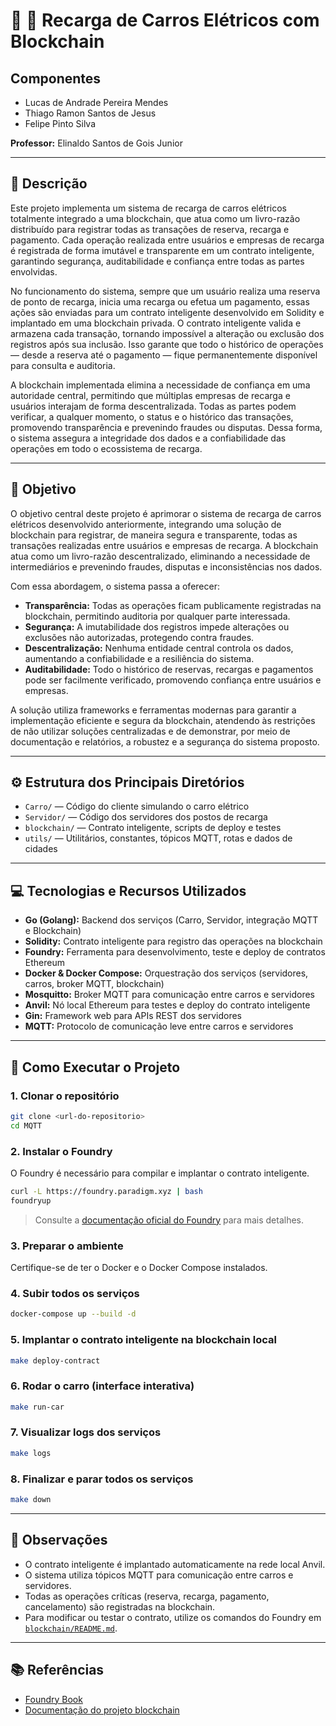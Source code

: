 # 🚗 🔗 Recarga de Carros Elétricos com Blockchain

## Componentes

- Lucas de Andrade Pereira Mendes
- Thiago Ramon Santos de Jesus
- Felipe Pinto Silva

**Professor:** Elinaldo Santos de Gois Junior

---

## 📑 Descrição

Este projeto implementa um sistema de recarga de carros elétricos totalmente integrado a uma blockchain, que atua como um livro-razão distribuído para registrar todas as transações de reserva, recarga e pagamento. Cada operação realizada entre usuários e empresas de recarga é registrada de forma imutável e transparente em um contrato inteligente, garantindo segurança, auditabilidade e confiança entre todas as partes envolvidas.

No funcionamento do sistema, sempre que um usuário realiza uma reserva de ponto de recarga, inicia uma recarga ou efetua um pagamento, essas ações são enviadas para um contrato inteligente desenvolvido em Solidity e implantado em uma blockchain privada. O contrato inteligente valida e armazena cada transação, tornando impossível a alteração ou exclusão dos registros após sua inclusão. Isso garante que todo o histórico de operações — desde a reserva até o pagamento — fique permanentemente disponível para consulta e auditoria.

A blockchain implementada elimina a necessidade de confiança em uma autoridade central, permitindo que múltiplas empresas de recarga e usuários interajam de forma descentralizada. Todas as partes podem verificar, a qualquer momento, o status e o histórico das transações, promovendo transparência e prevenindo fraudes ou disputas. Dessa forma, o sistema assegura a integridade dos dados e a confiabilidade das operações em todo o ecossistema de recarga.

---

## 🎯 Objetivo

O objetivo central deste projeto é aprimorar o sistema de recarga de carros elétricos desenvolvido anteriormente, integrando uma solução de blockchain para registrar, de maneira segura e transparente, todas as transações realizadas entre usuários e empresas de recarga. A blockchain atua como um livro-razão descentralizado, eliminando a necessidade de intermediários e prevenindo fraudes, disputas e inconsistências nos dados.

Com essa abordagem, o sistema passa a oferecer:

- **Transparência:** Todas as operações ficam publicamente registradas na blockchain, permitindo auditoria por qualquer parte interessada.
- **Segurança:** A imutabilidade dos registros impede alterações ou exclusões não autorizadas, protegendo contra fraudes.
- **Descentralização:** Nenhuma entidade central controla os dados, aumentando a confiabilidade e a resiliência do sistema.
- **Auditabilidade:** Todo o histórico de reservas, recargas e pagamentos pode ser facilmente verificado, promovendo confiança entre usuários e empresas.

A solução utiliza frameworks e ferramentas modernas para garantir a implementação eficiente e segura da blockchain, atendendo às restrições de não utilizar soluções centralizadas e de demonstrar, por meio de documentação e relatórios, a robustez e a segurança do sistema proposto.

---

## ⚙️ Estrutura dos Principais Diretórios

- `Carro/` — Código do cliente simulando o carro elétrico
- `Servidor/` — Código dos servidores dos postos de recarga
- `blockchain/` — Contrato inteligente, scripts de deploy e testes
- `utils/` — Utilitários, constantes, tópicos MQTT, rotas e dados de cidades

---

## 💻 Tecnologias e Recursos Utilizados

- **Go (Golang):** Backend dos serviços (Carro, Servidor, integração MQTT e Blockchain)
- **Solidity:** Contrato inteligente para registro das operações na blockchain
- **Foundry:** Ferramenta para desenvolvimento, teste e deploy de contratos Ethereum
- **Docker & Docker Compose:** Orquestração dos serviços (servidores, carros, broker MQTT, blockchain)
- **Mosquitto:** Broker MQTT para comunicação entre carros e servidores
- **Anvil:** Nó local Ethereum para testes e deploy do contrato inteligente
- **Gin:** Framework web para APIs REST dos servidores
- **MQTT:** Protocolo de comunicação leve entre carros e servidores
  
---

## 🚀 Como Executar o Projeto

### 1. Clonar o repositório

```sh
git clone <url-do-repositorio>
cd MQTT
```

### 2. Instalar o Foundry

O Foundry é necessário para compilar e implantar o contrato inteligente.

```sh
curl -L https://foundry.paradigm.xyz | bash
foundryup
```

> Consulte a [documentação oficial do Foundry](https://book.getfoundry.sh/) para mais detalhes.

### 3. Preparar o ambiente

Certifique-se de ter o Docker e o Docker Compose instalados.

### 4. Subir todos os serviços

```sh
docker-compose up --build -d
```

### 5. Implantar o contrato inteligente na blockchain local

```sh
make deploy-contract
```

### 6. Rodar o carro (interface interativa)

```sh
make run-car
```

### 7. Visualizar logs dos serviços

```sh
make logs
```

### 8. Finalizar e parar todos os serviços

```sh
make down
```

---

## 📌 Observações

- O contrato inteligente é implantado automaticamente na rede local Anvil.
- O sistema utiliza tópicos MQTT para comunicação entre carros e servidores.
- Todas as operações críticas (reserva, recarga, pagamento, cancelamento) são registradas na blockchain.
- Para modificar ou testar o contrato, utilize os comandos do Foundry em [`blockchain/README.md`](blockchain/README.md).

---

## 📚 Referências

- [Foundry Book](https://book.getfoundry.sh/)
- [Documentação do projeto blockchain](blockchain/README.md)
